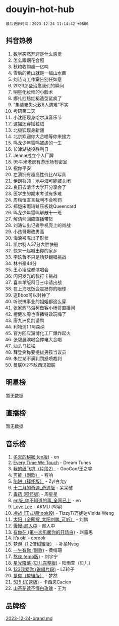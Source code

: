 # douyin-hot-hub

`最后更新时间：2023-12-24 11:14:42 +0800`

## 抖音热榜

1. 数学突然开窍是什么感觉
1. 怎么跟烟花合照
1. 秋粮收购超一亿吨
1. 雪后的黄山就是一幅山水画
1. 刘诗诗工作室告别任如意
1. 2023那些治愈我们的瞬间
1. 明星化妆师的小脸术
1. 娜扎红毯红裙造型鲨疯了
1. “集装箱失火致6人遇难”不实
1. 考研第二天
1. 小沈阳现身哈尔滨音乐节
1. 这猫还穿摇粒绒
1. 北极狐现身新疆
1. 北京欢迎你大合唱等你来接力
1. 鸣龙少年雷鸣被虐的一生
1. 长津湖战役胜利日
1. Jennie成立个人厂牌
1. 95平米老房有游乐场有密室
1. 祝你平安
1. 左滑拥有超高性价比AI写真
1. 伊朗将领：地中海可能被关闭
1. 良田去清华大学开分享会了
1. 医学生的期末考试有多难
1. 周楷恒直言裁判不会吹罚
1. 郑恺宋雨琦趾压板跳Queencard
1. 鸣龙少年雷鸣解散十一班
1. 解清帅回应直播带货
1. 刘涛认出记者手机壳上的肖战
1. 小孩哥爆改男高
1. 海浪被冻出了形状
1. 凯尔特人37分大胜快船
1. 快来一起喊出你的家乡
1. 李玖哲不只是场梦翻唱挑战
1. 林书豪44分
1. 王心凌成都演唱会
1. 闪闪发光的我打卡挑战
1. 喜羊羊版科目三申请出战
1. 在上海吃饭会震撼你的眼球
1. 这Bbox可以封神了
1. 听说搞事业的姐姐都这么穿
1. 张家辉马浴柯做客小杨哥直播间
1. 檀健次周也直播特效玩嗨了
1. 唐九洲负荆请鸭
1. 利物浦1:1阿森纳
1. 官方回应淄博化工厂爆炸起火
1. 张碧晨演唱会停电大合唱
1. 汕头马拉松
1. 拜登笑称要提拔男孩当议员
1. 朱世龙不满判罚怒喷裁判
1. 曼联0:2不敌西汉姆联

## 明星榜

暂无数据

## 直播榜

暂无数据

## 音乐榜

1. [冬天的秘密 (en版)](https://sf6-cdn-tos.douyinstatic.com/obj/tos-cn-ve-2774/okIuMHDdzyf3FjGK4Lphe1vfHcQaPIHAg0Z4CR) - en
1. [Every Time We Touch](https://sf3-cdn-tos.douyinstatic.com/obj/tos-cn-ve-2774/ogN6lUKQeBBfEVhIOMikG1CcJjugxk1tztZyhP) - Dream Tunes
1. [我的纸飞机（片段2）](https://sf3-cdn-tos.douyinstatic.com/obj/tos-cn-ve-2774/oM2ZrKcg2CD5AeRB2gkeXOFB1IxAGJdZPazYHf) - GooGoo/王之睿
1. [可能（副歌）](https://sf6-cdn-tos.douyinstatic.com/obj/tos-cn-ve-2774/cde1731888894259b333569393c2fb51) - 程响
1. [陷阱（释怀版）](https://sf3-cdn-tos.douyinstatic.com/obj/tos-cn-ve-2774/oE8C21LeZrzKLDFfQYgMzx4GAIHageG5IzayY7) - Zy/白允y
1. [十二月的奇迹_奇迹版](https://sf3-cdn-tos.douyinstatic.com/obj/tos-cn-ve-2774/oMslvA9FBzGMGHnyUuoiiUjtIAXfMz6tzwByW8) - 呆呆破
1. [毒药 (释怀版)](https://sf3-cdn-tos.douyinstatic.com/obj/tos-cn-ve-2774/oYILMEAzspdZBIzy4frJNB8ZHPHWAhiwowd4Ad) - 周星星
1. [en版_你不知道的事_全网已上](https://sf6-cdn-tos.douyinstatic.com/obj/tos-cn-ve-2774/o4QbYLDezHUtFyDKdF9XfmPhIewaqEQAggj6Cb) - en
1. [Love Lee](https://sf6-cdn-tos.douyinstatic.com/obj/tos-cn-ve-2774/o05GbkJGbCBTdDnMtB0fwOYgkeZp23vrWQDQBS) - AKMU (악뮤)
1. [冷战 (正式版hook段)](https://sf3-cdn-tos.douyinstatic.com/obj/tos-cn-ve-2774/oMuEoiBasWApEMVDgNiI8VAByNmwo5J0pyf8Yx) - TizzyT/万妮达Vinida Weng
1. [太阳（全网搜_太阳刘鹏_可听）](https://sf6-cdn-tos.douyinstatic.com/obj/tos-cn-ve-2774/ogWbyIQnlBFImVbeDocRdCIYtBHlbJXgfZMvgz) - 刘鹏
1. [慢慢-颜人中](https://sf3-cdn-tos.douyinstatic.com/obj/tos-cn-ve-2774/ocjHNfBXdBxQNC8ZGAeoLMFTUgtBg8bkExunDC) - 颜人中
1. [有你在 (第一次见面你的开场白)](https://sf6-cdn-tos.douyinstatic.com/obj/tos-cn-ve-2774/oAthrQ3ClJBfI57uBoFEgNDYtNCZ0TSYQQfxQ0) - 赵露思
1. [it’s ok!](https://sf3-cdn-tos.douyinstatic.com/obj/tos-cn-ve-2774/0fc4d0ee28444bd0ab76e8b7c0003f52) - corook
1. [梦游（1.2倍甜蜜版）](https://sf6-cdn-tos.douyinstatic.com/obj/tos-cn-ve-2774/o4gyAUm8hwufoEABmwVIiQtHsFuGzAEEWtNMzo) - 补菜Nveg
1. [一生有你 (副歌)](https://sf3-cdn-tos.douyinstatic.com/obj/tos-cn-ve-2774/o8xzM8HLaQzgMiJ96FKAWCenIuzkFpfClDdmeW) - 黄绮珊
1. [熬夜 (emo版)](https://sf3-cdn-tos.douyinstatic.com/obj/tos-cn-ve-2774/ocQZvZErLThAfNQOtBZ178gQDfCDFBL9iB5lvY) - 刘宇宁
1. [星光降落 (贝儿完整版)](https://sf6-cdn-tos.douyinstatic.com/obj/tos-cn-ve-2774/okwB9hAwyAtsFFkFBzAX1hOOfQuIoMNs0W2Mwr) - 陆雨萱（贝儿）
1. [123我爱你 (说唱片段)](https://sf3-cdn-tos.douyinstatic.com/obj/tos-cn-ve-2774/oYCWFpY0hL9kda0dQKIGDYeKYfQmAse0DgpDjz) - LZ轮子
1. [是你（剪辑版）](https://sf3-cdn-tos.douyinstatic.com/obj/tos-cn-ve-2774/46019dae783c4c969944217fe1cfafc4) - 梦然
1. [525 (加速版)](https://sf3-cdn-tos.douyinstatic.com/obj/tos-cn-ve-2774/oIfKCtqfDyP8Vc9FpAPgWMyezT6LnDT1abRwGg) - 卡西恩Cacien
1. [山茶花读不懂白玫瑰](https://sf3-cdn-tos.douyinstatic.com/obj/tos-cn-ve-2774/osfn8B7DktrRHEPJgPCfDbw7QDQEkwC16BxZg9) - 王为

## 品牌榜

[2023-12-24-brand.md](2023-12-24-brand.md)
